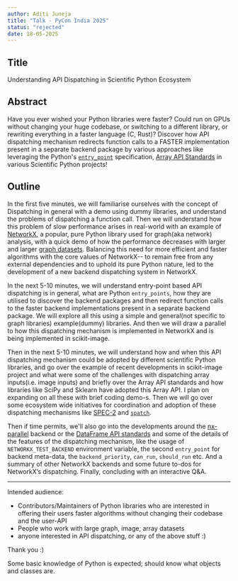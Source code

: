 ```yaml
---
author: Aditi Juneja
title: "Talk - PyCon India 2025"
status: "rejected"
date: 18-05-2025
---
```


## Title

Understanding API Dispatching in Scientific Python Ecosystem

## Abstract

Have you ever wished your Python libraries were faster? Could run on GPUs without changing your huge codebase, or switching to a different library, or rewriting everything in a faster language (C, Rust)? Discover how API dispatching mechanism redirects function calls to a FASTER implementation present in a separate backend package by various approaches like leveraging the Python's [`entry_point`](https://packaging.python.org/en/latest/specifications/entry-points) specification, [Array API Standards](https://data-apis.org/array-api/latest/) in various Scientific Python projects!

## Outline

In the first five minutes, we will familiarise ourselves with the concept of Dispatching in general with a demo using dummy libraries, and understand the problems of dispatching a function call. Then we will understand how this problem of slow performance arises in real-world with an example of [NetworkX](https://github.com/networkx/networkx), a popular, pure Python library used for graph(aka network) analysis, with a quick demo of how the performance decreases with larger and larger [graph datasets](https://snap.stanford.edu/data/ca-HepTh.html). Balancing this need for more efficient and faster algorithms with the core values of NetworkX-- to remain free from any external dependencies and to uphold its pure Python nature, led to the development of a new backend dispatching system in NetworkX.

In the next 5-10 minutes, we will understand entry-point based API dispatching is in general, what are Python `entry_points`, how they are utilised to discover the backend packages and then redirect function calls to the faster backend implementations present in a separate backend package. We will explore all this using a simple and general(not specific to graph libraries) example(dummy) libraries. And then we will draw a parallel to how this dispatching mechanism is implemented in NetworkX and is being implemented in scikit-image.

Then in the next 5-10 minutes, we will understand how and when this API dispatching mechanism could be adopted by different scientific Python libraries, and go over the example of recent developments in scikit-image project and what were some of the challenges with dispatching array inputs(i.e. image inputs) and briefly over the Array API standards and how libraries like SciPy and Sklearn have adopted this Array API. I plan on expanding on all these with brief coding demo-s. Then we will go over some ecosystem wide initiatives for coordination and adoption of these dispatching mechanisms like [SPEC-2](https://scientific-python.org/specs/spec-0002/) and [`spatch`](https://github.com/scientific-python/spatch/issues/1).

Then if time permits, we'll also go into the developments around the [nx-parallel](https://github.com/networkx/nx-parallel) backend or the [DataFrame API standards](https://data-apis.org/dataframe-api/draft/) and some of the details of the features of the dispatching mechanism, like the usage of `NETWORKX_TEST_BACKEND` environment variable, the second `entry_point` for backend meta-data, the `backend_priority`, `can_run`, `should_run` etc. And a summary of other NetworkX backends and some future to-dos for NetworkX’s dispatching. Finally, concluding with an interactive Q&A.

---

Intended audience:

- Contributors/Maintainers of Python libraries who are interested in offering their users faster algorithms without changing their codebase and the user-API
- People who work with large graph, image, array datasets
- anyone interested in API dispatching, or any of the above stuff :)

Thank you :)

Some basic knowledge of Python is expected; should know what objects and classes are.

